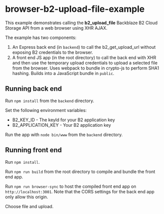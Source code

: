 # browser-b2-upload-file-example

This example demonstrates calling the **b2_upload_file** Backblaze B2 Cloud Storage API from a web browser using XHR AJAX.

The example has two components:

1. An Express back end (in `backend`) to call the b2_get_upload_url without exposing B2 credentials to the browser.
2. A front end JS app (in the root directory) to call the back end with XHR and then use the temporary upload credentials to upload a selected file from the browser. Uses webpack to bundle in crypto-js to perform SHA1 hashing. Builds into a JavaScript bundle in `public`.

## Running back end

Run `npm install` from the `backend` directory.

Set the following environment variables:

* B2_KEY_ID - The keyId for your B2 application key
* B2_APPLICATION_KEY - Your B2 application key

Run the app with `node bin/www` from the `backend` directory.

## Running front end

Run `npm install`.

Run `npm run build` from the root directory to compile and bundle the front end app.

Run `npm run browser-sync` to host the compiled front end app on `http://localhost:3001`. Note that the CORS settings for the back end app only allow this origin.

Choose file and upload.
